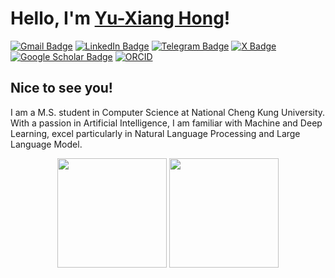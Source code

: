# Hello, I'm [Yu-Xiang Hong](https://github.com/yxhong-tw)!

[![Gmail Badge](https://img.shields.io/badge/Gmail-D14836?style=for-the-badge&logo=gmail&logoColor=white)](mailto:yxhong.tw@gmail.com)
[![LinkedIn Badge](https://img.shields.io/badge/LinkedIn-0077B5?style=for-the-badge&logo=linkedin&logoColor=white)](https://www.linkedin.com/in/yxhong/)
[![Telegram Badge](https://img.shields.io/badge/Telegram-2CA5E0?style=for-the-badge&logo=telegram&logoColor=white)](https://t.me/yxhong_tw)
[![X Badge](https://img.shields.io/badge/X-000000?style=for-the-badge&logo=x&logoColor=white)](https://x.com/yxhong_tw)
[![Google Scholar Badge](https://img.shields.io/badge/Google_Scholar-4285F4?style=for-the-badge&logo=googlescholar&logoColor=white)](https://scholar.google.com.tw/citations?user=PUKJERYAAAAJ)
[![ORCID](https://img.shields.io/badge/ORCID-A6CE39?style=for-the-badge&logo=orcid&logoColor=white)](https://orcid.org/0009-0006-8380-8217)

## Nice to see you!
I am a M.S. student in Computer Science at National Cheng Kung University.  
With a passion in Artificial Intelligence, I am familiar with Machine and Deep Learning, excel particularly in Natural Language Processing and Large Language Model.

<div align="center">
  <img src="https://github-readme-stats-git-masterrstaa-rickstaa.vercel.app/api?username=yxhong-tw&count_private=true&show_icons=true&theme=vue-dark&bg_color=0d1117&include_all_commits=false&border_radius=15&hide_border=false" height=175>
 <img src="https://github-readme-stats-git-masterrstaa-rickstaa.vercel.app/api/top-langs/?username=yxhong-tw&layout=compact&theme=vue-dark&show_icons=true&bg_color=0d1117&include_all_commits=true&border_radius=15&hide_border=false&langs_count=8&hide=HTML,CSS,Batchfile&count_private=frue" height=175>
</div>
